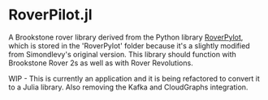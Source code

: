 # RoverPilot.jl

A Brookstone rover library derived from the Python library [RoverPylot](https://github.com/simondlevy/RoverPylot), which is stored in the 'RoverPylot' folder because it's a slightly modified from Simondlevy's original version. This library should function with Brookstone Rover 2s as well as with Rover Revolutions.

WIP - This is currently an application and it is being refactored to convert it to a Julia library. Also removing the Kafka and CloudGraphs integration.
